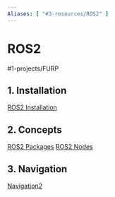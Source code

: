 ```yaml
---
Aliases: [ "#3-resources/ROS2" ]
---
```

# ROS2
#1-projects/FURP 

## 1. Installation
[ROS2 Installation](https://github.com/FURP-2023-2024/Zaihong_Weekly_Log/blob/main/Notes/ROS2%20Installation.md)

## 2. Concepts
[ROS2 Packages](https://github.com/FURP-2023-2024/Zaihong_Weekly_Log/blob/main/Notes/ROS2%20Packages.md)
[ROS2 Nodes](https://github.com/FURP-2023-2024/Zaihong_Weekly_Log/blob/main/Notes/ROS2%20Nodes.md)

## 3. Navigation
[Navigation2](https://github.com/FURP-2023-2024/Zaihong_Weekly_Log/blob/main/Notes/Navigation2.md)